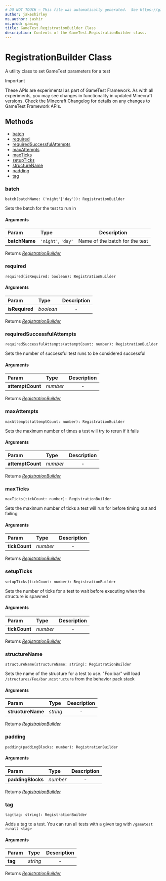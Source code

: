 ```yaml
---
# DO NOT TOUCH — This file was automatically generated.  See https://github.com/Mojang/MinecraftScriptingApiDocsGenerator to modify descriptions, examples, etc.
author: jakeshirley
ms.author: jashir
ms.prod: gaming
title: GameTest.RegistrationBuilder Class
description: Contents of the GameTest.RegistrationBuilder class.
---
```

# RegistrationBuilder Class
A utility class to set GameTest parameters for a test

>[!IMPORTANT]
>These APIs are experimental as part of GameTest Framework. As with all experiments, you may see changes in functionality in updated Minecraft versions. Check the Minecraft Changelog for details on any changes to GameTest Framework APIs.


## Methods
- [batch](#batch)
- [required](#required)
- [requiredSuccessfulAttempts](#requiredsuccessfulattempts)
- [maxAttempts](#maxattempts)
- [maxTicks](#maxticks)
- [setupTicks](#setupticks)
- [structureName](#structurename)
- [padding](#padding)
- [tag](#tag)
  
### **batch**
`
batch(batchName: ('night'|'day')): RegistrationBuilder
`

Sets the batch for the test to run in
#### Arguments
| Param | Type | Description |
| :--- | :--- | :---: |
| **batchName** | `'night'`, `'day'` | Name of the batch for the test |

Returns [*RegistrationBuilder*](RegistrationBuilder.md)

### **required**
`
required(isRequired: boolean): RegistrationBuilder
`

#### Arguments
| Param | Type | Description |
| :--- | :--- | :---: |
| **isRequired** | *boolean* | - |

Returns [*RegistrationBuilder*](RegistrationBuilder.md)

### **requiredSuccessfulAttempts**
`
requiredSuccessfulAttempts(attemptCount: number): RegistrationBuilder
`

Sets the number of successful test runs to be considered successful
#### Arguments
| Param | Type | Description |
| :--- | :--- | :---: |
| **attemptCount** | *number* | - |

Returns [*RegistrationBuilder*](RegistrationBuilder.md)

### **maxAttempts**
`
maxAttempts(attemptCount: number): RegistrationBuilder
`

Sets the maximum number of times a test will try to rerun if it fails
#### Arguments
| Param | Type | Description |
| :--- | :--- | :---: |
| **attemptCount** | *number* | - |

Returns [*RegistrationBuilder*](RegistrationBuilder.md)

### **maxTicks**
`
maxTicks(tickCount: number): RegistrationBuilder
`

Sets the maximum number of ticks a test will run for before timing out and failing
#### Arguments
| Param | Type | Description |
| :--- | :--- | :---: |
| **tickCount** | *number* | - |

Returns [*RegistrationBuilder*](RegistrationBuilder.md)

### **setupTicks**
`
setupTicks(tickCount: number): RegistrationBuilder
`

Sets the number of ticks for a test to wait before executing when the structure is spawned
#### Arguments
| Param | Type | Description |
| :--- | :--- | :---: |
| **tickCount** | *number* | - |

Returns [*RegistrationBuilder*](RegistrationBuilder.md)

### **structureName**
`
structureName(structureName: string): RegistrationBuilder
`

Sets the name of the structure for a test to use.  "Foo:bar" will load `/structures/Foo/bar.mcstructure` from the behavior pack stack
#### Arguments
| Param | Type | Description |
| :--- | :--- | :---: |
| **structureName** | *string* | - |

Returns [*RegistrationBuilder*](RegistrationBuilder.md)

### **padding**
`
padding(paddingBlocks: number): RegistrationBuilder
`

#### Arguments
| Param | Type | Description |
| :--- | :--- | :---: |
| **paddingBlocks** | *number* | - |

Returns [*RegistrationBuilder*](RegistrationBuilder.md)

### **tag**
`
tag(tag: string): RegistrationBuilder
`

Adds a tag to a test.  You can run all tests with a given tag with `/gametest runall <tag>`
#### Arguments
| Param | Type | Description |
| :--- | :--- | :---: |
| **tag** | *string* | - |

Returns [*RegistrationBuilder*](RegistrationBuilder.md)

